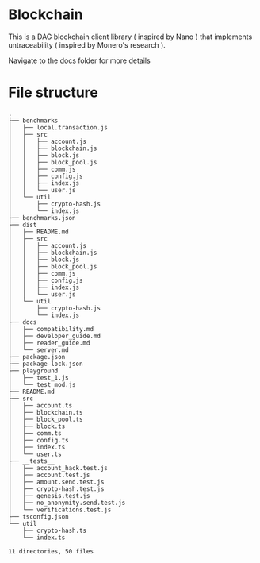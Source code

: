 # Blockchain
This is a DAG blockchain client library ( inspired by Nano ) that implements untraceability ( inspired by Monero's research ).<br />

Navigate to the [docs](https://github.com/madhav-madhusoodanan/blockchain/tree/main/docs) folder for more details

# File structure
```
.
├── benchmarks
│   ├── local.transaction.js
│   ├── src
│   │   ├── account.js
│   │   ├── blockchain.js
│   │   ├── block.js
│   │   ├── block_pool.js
│   │   ├── comm.js
│   │   ├── config.js
│   │   ├── index.js
│   │   └── user.js
│   └── util
│       ├── crypto-hash.js
│       └── index.js
├── benchmarks.json
├── dist
│   ├── README.md
│   ├── src
│   │   ├── account.js
│   │   ├── blockchain.js
│   │   ├── block.js
│   │   ├── block_pool.js
│   │   ├── comm.js
│   │   ├── config.js
│   │   ├── index.js
│   │   └── user.js
│   └── util
│       ├── crypto-hash.js
│       └── index.js
├── docs
│   ├── compatibility.md
│   ├── developer_guide.md
│   ├── reader_guide.md
│   └── server.md
├── package.json
├── package-lock.json
├── playground
│   ├── test_1.js
│   └── test_mod.js
├── README.md
├── src
│   ├── account.ts
│   ├── blockchain.ts
│   ├── block_pool.ts
│   ├── block.ts
│   ├── comm.ts
│   ├── config.ts
│   ├── index.ts
│   └── user.ts
├── __tests__
│   ├── account_hack.test.js
│   ├── account.test.js
│   ├── amount.send.test.js
│   ├── crypto-hash.test.js
│   ├── genesis.test.js
│   ├── no_anonymity.send.test.js
│   └── verifications.test.js
├── tsconfig.json
└── util
    ├── crypto-hash.ts
    └── index.ts

11 directories, 50 files
```

